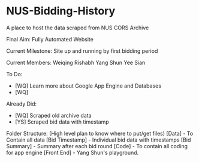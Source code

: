 NUS-Bidding-History
===================

A place to host the data scraped from NUS CORS Archive

Final Aim: Fully Automated Website

Current Milestone: Site up and running by first bidding period

Current Members: 
Weiqing
Rishabh
Yang Shun
Yee Sian

To Do:
- [WQ] Learn more about Google App Engine and Databases
- [WQ] 


Already Did:
- [WQ] Scraped old archive data
- [YS] Scraped bid data with timestamp

Folder Structure: (High level plan to know where to put/get files)
[Data] - To Contain all data
	[Bid Timestamp] - Individual bid data with timestamps
	[Bid Summary] - Summary after each bid round
[Code] - To contain all coding for app engine
[Front End] - Yang Shun's playground.